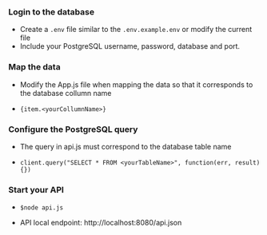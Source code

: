 ### Login to the database
- Create a `.env` file similar to the `.env.example.env` or modify the current file
- Include your PostgreSQL username, password, database and port.

 ### Map the data
- Modify the App.js file when mapping the data so that it corresponds to the database collumn name

- `{item.<yourCollumnName>}`

 ### Configure the PostgreSQL query
- The query in api.js must correspond to the database table name

- `client.query("SELECT * FROM <yourTableName>", function(err, result) {})`

 ### Start your API
- `$node api.js` 

- API local endpoint: http://localhost:8080/api.json